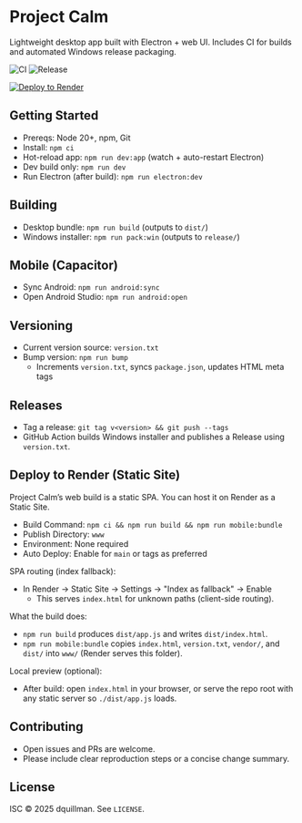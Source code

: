 # Project Calm

Lightweight desktop app built with Electron + web UI. Includes CI for builds and automated Windows release packaging.

![CI](https://github.com/dquillman/projectcalm/actions/workflows/ci.yml/badge.svg)
![Release](https://img.shields.io/github/v/release/dquillman/projectcalm?include_prereleases&sort=semver)

[![Deploy to Render](https://render.com/images/deploy-to-render-button.svg)](https://render.com/deploy?repo=https://github.com/dquillman/projectcalm)

## Getting Started
- Prereqs: Node 20+, npm, Git
- Install: `npm ci`
- Hot-reload app: `npm run dev:app` (watch + auto-restart Electron)
- Dev build only: `npm run dev`
- Run Electron (after build): `npm run electron:dev`

## Building
- Desktop bundle: `npm run build` (outputs to `dist/`)
- Windows installer: `npm run pack:win` (outputs to `release/`)

## Mobile (Capacitor)
- Sync Android: `npm run android:sync`
- Open Android Studio: `npm run android:open`

## Versioning
- Current version source: `version.txt`
- Bump version: `npm run bump`
  - Increments `version.txt`, syncs `package.json`, updates HTML meta tags

## Releases
- Tag a release: `git tag v<version> && git push --tags`
- GitHub Action builds Windows installer and publishes a Release using `version.txt`.

## Deploy to Render (Static Site)
Project Calm’s web build is a static SPA. You can host it on Render as a Static Site.

- Build Command: `npm ci && npm run build && npm run mobile:bundle`
- Publish Directory: `www`
- Environment: None required
- Auto Deploy: Enable for `main` or tags as preferred

SPA routing (index fallback):
- In Render → Static Site → Settings → "Index as fallback" → Enable
  - This serves `index.html` for unknown paths (client-side routing).

What the build does:
- `npm run build` produces `dist/app.js` and writes `dist/index.html`.
- `npm run mobile:bundle` copies `index.html`, `version.txt`, `vendor/`, and `dist/` into `www/` (Render serves this folder).

Local preview (optional):
- After build: open `index.html` in your browser, or serve the repo root with any static server so `./dist/app.js` loads.

## Contributing
- Open issues and PRs are welcome.
- Please include clear reproduction steps or a concise change summary.

## License
ISC © 2025 dquillman. See `LICENSE`.
